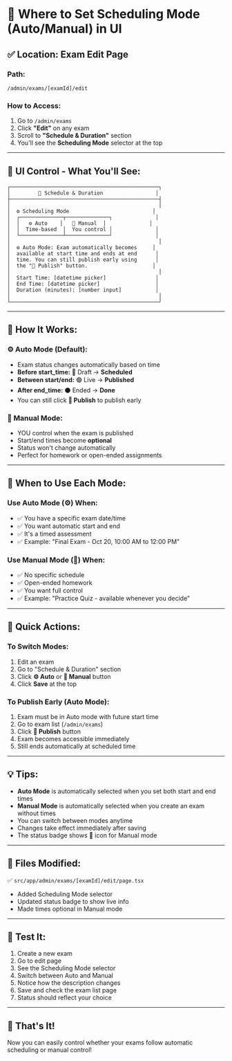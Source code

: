# 📍 Where to Set Scheduling Mode (Auto/Manual) in UI

## ✅ Location: Exam Edit Page

### **Path:**
```
/admin/exams/[examId]/edit
```

### **How to Access:**
1. Go to `/admin/exams`
2. Click **"Edit"** on any exam
3. Scroll to **"Schedule & Duration"** section
4. You'll see the **Scheduling Mode** selector at the top

---

## 🎨 **UI Control - What You'll See:**

```
┌────────────────────────────────────────────────┐
│         📅 Schedule & Duration                 │
├────────────────────────────────────────────────┤
│                                                │
│  ⚙️ Scheduling Mode                           │
│  ┌──────────────┬──────────────┐              │
│  │   ⚙️ Auto    │   🔧 Manual  │              │
│  │  Time-based  │  You control │              │
│  └──────────────┴──────────────┘              │
│                                                │
│  ⚙️ Auto Mode: Exam automatically becomes     │
│  available at start time and ends at end      │
│  time. You can still publish early using      │
│  the "🚀 Publish" button.                     │
│                                                │
│  Start Time: [datetime picker]                │
│  End Time: [datetime picker]                  │
│  Duration (minutes): [number input]           │
│                                                │
└────────────────────────────────────────────────┘
```

---

## 🔄 **How It Works:**

### **⚙️ Auto Mode (Default):**
- Exam status changes automatically based on time
- **Before start_time:** 📝 Draft → **Scheduled**
- **Between start/end:** 🟢 Live → **Published**
- **After end_time:** ⚫ Ended → **Done**
- You can still click **🚀 Publish** to publish early

### **🔧 Manual Mode:**
- YOU control when the exam is published
- Start/end times become **optional**
- Status won't change automatically
- Perfect for homework or open-ended assignments

---

## 📝 **When to Use Each Mode:**

### **Use Auto Mode (⚙️) When:**
- ✅ You have a specific exam date/time
- ✅ You want automatic start and end
- ✅ It's a timed assessment
- ✅ Example: "Final Exam - Oct 20, 10:00 AM to 12:00 PM"

### **Use Manual Mode (🔧) When:**
- ✅ No specific schedule
- ✅ Open-ended homework
- ✅ You want full control
- ✅ Example: "Practice Quiz - available whenever you decide"

---

## 🎯 **Quick Actions:**

### **To Switch Modes:**
1. Edit an exam
2. Go to "Schedule & Duration" section
3. Click **⚙️ Auto** or **🔧 Manual** button
4. Click **Save** at the top

### **To Publish Early (Auto Mode):**
1. Exam must be in Auto mode with future start time
2. Go to exam list (`/admin/exams`)
3. Click **🚀 Publish** button
4. Exam becomes accessible immediately
5. Still ends automatically at scheduled time

---

## 💡 **Tips:**

- **Auto Mode** is automatically selected when you set both start and end times
- **Manual Mode** is automatically selected when you create an exam without times
- You can switch between modes anytime
- Changes take effect immediately after saving
- The status badge shows **🔧** icon for Manual mode

---

## 📂 **Files Modified:**

✅ `src/app/admin/exams/[examId]/edit/page.tsx`
- Added Scheduling Mode selector
- Updated status badge to show live info
- Made times optional in Manual mode

---

## 🧪 **Test It:**

1. Create a new exam
2. Go to edit page
3. See the Scheduling Mode selector
4. Switch between Auto and Manual
5. Notice how the description changes
6. Save and check the exam list page
7. Status should reflect your choice

---

## 🎉 **That's It!**

Now you can easily control whether your exams follow automatic scheduling or manual control!
